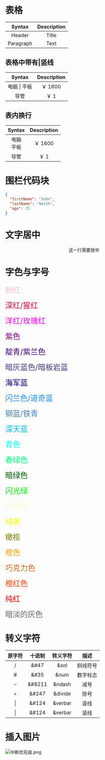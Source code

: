 # 表格

|  Syntax   | Description |
| :-------: | :---------: |
|  Header   |    Title    |
| Paragraph |    Text     |

## 表格中带有|竖线

|      Syntax      | Description |
| :--------------: | :---------: |
| 电脑 &#124; 平板 |   ￥ 1600   |
|       导管       |    ￥ 1     |

## 表内换行

|    Syntax    | Description |
| :----------: | :---------: |
| 电脑<br>平板 |   ￥ 1600   |
|     导管     |    ￥ 1     |

# 围栏代码块

```json
{
  "firstName": "John",
  "lastName": "Smith",
  "age": 25
}
```

# 文字居中

<center>这一行需要居中</center>

# 字色与字号

<font color=Pink size=5>粉红</font>

<font color=Crimson size=5>深红/猩红</font>

<font color=Magenta size=5>洋红/玫瑰红</font>

<font color=Purple size=5>紫色</font>

<font color=Indigo size=5>靛青/紫兰色</font>

<font color=DarkSlateBlue size=5>暗灰蓝色/暗板岩蓝</font>

<font color=Navy size=5>海军蓝</font>

<font color=DodgerBlue size=5>闪兰色/道奇蓝</font>

<font color=SteelBlue size=5>钢蓝/铁青</font>

<font color=DeepSkyBlue size=5>深天蓝</font>

<font color=Cyan size=5>青色</font>

<font color=SpringGreen size=5>春绿色</font>

<font color=DarkGreen size=5>暗绿色</font>

<font color=Lime size=5>闪光绿</font>

<font color=LightGoldenrodYellow size=5>亮菊黄</font>

<font color=Yellow size=5>纯黄</font>

<font color=Olive size=5>橄榄</font>

<font color=orange size=5>橙色</font>

<font color=Chocolate size=5>巧克力色</font>

<font color=OrangeRed size=5>橙红色</font>

<font color=red size=5>纯红</font>

<font color=DimGray size=5>暗淡的灰色</font>

# 转义字符

| 原字符 | 十进制 | 转义字符 |   描述   |
| :----: | :----: | :------: | :------: |
|   /    |  &#47  |   &sol   | 斜线符号 |
|   #    |  &#35  |   &num   | 数字标志 |
|   –    | &#8211 |  &ndash  |   减号   |
|   ÷    | &#247  | &divide  |   除号   |
|   \|   | &#124  | &verbar  |   竖线   |
| &#124; | &#124  | &verbar  |   竖线   |

# 插入图片

![中断优先级.png](https://img1.imgtp.com/2022/05/19/Le1qv7xu.png)
